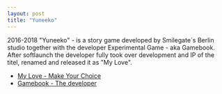 ```yaml
---
layout: post
title: "Yuneeko"
---
```

2016-2018 "Yuneeko" - is a story game  developed by Smilegate´s Berlin studio  together with the developer Experimental Game - aka Gamebook. After softlaunch the developer fully took over development and IP of the titel, renamed and released it as "My Love".

* [My Love - Make Your Choice](https://myloveapp.com)
* [Gamebook - The developer](https://gamebook.io)

